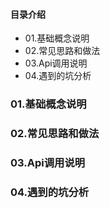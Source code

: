 #### 目录介绍
- 01.基础概念说明
- 02.常见思路和做法
- 03.Api调用说明
- 04.遇到的坑分析



### 01.基础概念说明


### 02.常见思路和做法


### 03.Api调用说明



### 04.遇到的坑分析






